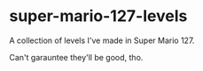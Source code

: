 # super-mario-127-levels

A collection of levels I've made in Super Mario 127.

Can't garauntee they'll be good, tho.
